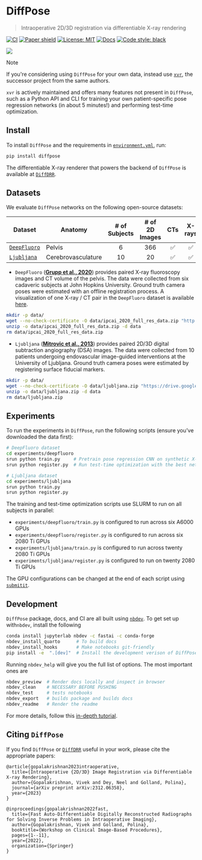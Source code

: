 # DiffPose

<!-- WARNING: THIS FILE WAS AUTOGENERATED! DO NOT EDIT! -->

> Intraoperative 2D/3D registration via differentiable X-ray rendering

[![CI](https://github.com/eigenvivek/DiffPose/actions/workflows/test.yaml/badge.svg)](https://github.com/eigenvivek/DiffPose/actions/workflows/test.yaml)
[![Paper
shield](https://img.shields.io/badge/arXiv-2312.06358-red.svg)](https://arxiv.org/abs/2312.06358)
[![License:
MIT](https://img.shields.io/badge/License-MIT-blue.svg)](LICENSE)
[![Docs](https://github.com/eigenvivek/DiffPose/actions/workflows/deploy.yaml/badge.svg)](https://vivekg.dev/DiffPose)
[![Code style:
black](https://img.shields.io/badge/Code%20style-black-black.svg)](https://github.com/psf/black)

![](experiments/test_time_optimization.gif)

> [!NOTE]
>
> If you're considering using `DiffPose` for your own data, instead use [`xvr`](https://github.com/astral-sh/uv), the
> successor project from the same authors.
>
> `xvr` is actively maintained and offers many features not present in `DiffPose`, such as a Python API and CLI for 
> training your own patient-specific pose regression networks (in about 5 minutes!) and performing test-time optimization.

## Install

To install `DiffPose` and the requirements in
[`environment.yml`](https://github.com/eigenvivek/DiffPose/blob/main/environment.yml),
run:

``` zsh
pip install diffpose
```

The differentiable X-ray renderer that powers the backend of `DiffPose`
is available at [`DiffDRR`](https://github.com/eigenvivek/DiffDRR).

## Datasets

We evaluate `DiffPose` networks on the following open-source datasets:

| **Dataset**                                                                | **Anatomy**        | **\# of Subjects** | **\# of 2D Images** | **CTs** | **X-rays** | Fiducials |
|----------------------------------------------------------------------------|--------------------|:------------------:|:-------------------:|:-------:|:----------:|:---------:|
| [`DeepFluoro`](https://github.com/rg2/DeepFluoroLabeling-IPCAI2020)        | Pelvis             |         6          |         366         |   ✅    |     ✅     |    ❌     |
| [`Ljubljana`](https://lit.fe.uni-lj.si/en/research/resources/3D-2D-GS-CA/) | Cerebrovasculature |         10         |         20          |   ✅    |     ✅     |    ✅     |

<!-- | [`2D-3D-GS`](https://lit.fe.uni-lj.si/en/research/resources/2D-3D-GS/)     | Lumbar Spine       |          1         |          18         |    ✅    |      ✅     |     ✅     |
| [`VerSe`](https://github.com/anjany/verse)                                 | Spine              |         355        |         N/A         |    ✅    |      ❌     |     ❌     | -->

- `DeepFluoro` ([**Grupp et al.,
  2020**](https://link.springer.com/article/10.1007/s11548-020-02162-7))
  provides paired X-ray fluoroscopy images and CT volume of the pelvis.
  The data were collected from six cadaveric subjects at John Hopkins
  University. Ground truth camera poses were estimated with an offline
  registration process. A visualization of one X-ray / CT pair in the
  `DeepFluoro` dataset is available
  [here](https://vivekg.dev/DiffPose/experiments/render.html).

``` zsh
mkdir -p data/
wget --no-check-certificate -O data/ipcai_2020_full_res_data.zip "http://archive.data.jhu.edu/api/access/datafile/:persistentId/?persistentId=doi:10.7281/T1/IFSXNV/EAN9GH"
unzip -o data/ipcai_2020_full_res_data.zip -d data
rm data/ipcai_2020_full_res_data.zip
```

- `Ljubljana` ([**Mitrovic et al.,
  2013**](https://ieeexplore.ieee.org/abstract/document/6507588))
  provides paired 2D/3D digital subtraction angiography (DSA) images.
  The data were collected from 10 patients undergoing endovascular
  image-guided interventions at the University of Ljubljana. Ground
  truth camera poses were estimated by registering surface fiducial
  markers.

``` zsh
mkdir -p data/
wget --no-check-certificate -O data/ljubljana.zip "https://drive.google.com/uc?export=download&confirm=yes&id=1x585pGLI8QGk21qZ2oGwwQ9LMJ09Tqrx"
unzip -o data/ljubljana.zip -d data
rm data/ljubljana.zip
```

<!-- - `2D-3D-GS` ([**Tomaževič et al., 2004**](https://pubmed.ncbi.nlm.nih.gov/16192053/)) ...
&#10;- `VerSe` ([**Sekuboyina et al., 2020**](https://pubs.rsna.org/doi/10.1148/ryai.2020190074)) ... -->

## Experiments

To run the experiments in `DiffPose`, run the following scripts (ensure
you’ve downloaded the data first):

``` zsh
# DeepFluoro dataset
cd experiments/deepfluoro
srun python train.py     # Pretrain pose regression CNN on synthetic X-rays
srun python register.py  # Run test-time optimization with the best network per subject
```

``` zsh
# Ljubljana dataset
cd experiments/ljubljana
srun python train.py
srun python register.py
```

The training and test-time optimization scripts use SLURM to run on all
subjects in parallel:

- `experiments/deepfluoro/train.py` is configured to run across six
  A6000 GPUs
- `experiments/deepfluoro/register.py` is configured to run across six
  2080 Ti GPUs
- `experiments/ljubljana/train.py` is configured to run across twenty
  2080 Ti GPUs
- `experiments/ljubljana/register.py` is configured to run on twenty
  2080 Ti GPUs

The GPU configurations can be changed at the end of each script using
[`submitit`](https://github.com/facebookincubator/submitit).

## Development

`DiffPose` package, docs, and CI are all built using
[`nbdev`](https://nbdev.fast.ai/). To get set up with`nbdev`, install
the following

``` zsh
conda install jupyterlab nbdev -c fastai -c conda-forge 
nbdev_install_quarto      # To build docs
nbdev_install_hooks       # Make notebooks git-friendly
pip install -e  ".[dev]"  # Install the development verison of DiffPose
```

Running `nbdev_help` will give you the full list of options. The most
important ones are

``` zsh
nbdev_preview  # Render docs locally and inspect in browser
nbdev_clean    # NECESSARY BEFORE PUSHING
nbdev_test     # tests notebooks
nbdev_export   # builds package and builds docs
nbdev_readme   # Render the readme
```

For more details, follow this [in-depth
tutorial](https://nbdev.fast.ai/tutorials/tutorial.html).

## Citing `DiffPose`

If you find `DiffPose` or
[`DiffDRR`](https://github.com/eigenvivek/DiffDRR) useful in your work,
please cite the appropriate papers:

```
@article{gopalakrishnan2023intraoperative,
  title={Intraoperative {2D/3D} Image Registration via Differentiable X-ray Rendering},
  author={Gopalakrishnan, Vivek and Dey, Neel and Golland, Polina},
  journal={arXiv preprint arXiv:2312.06358},
  year={2023}
}

@inproceedings{gopalakrishnan2022fast,
  title={Fast Auto-Differentiable Digitally Reconstructed Radiographs for Solving Inverse Problems in Intraoperative Imaging},
  author={Gopalakrishnan, Vivek and Golland, Polina},
  booktitle={Workshop on Clinical Image-Based Procedures},
  pages={1--11},
  year={2022},
  organization={Springer}
}
```
